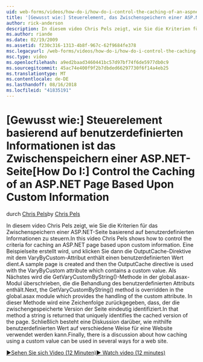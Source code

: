 ```yaml
---
uid: web-forms/videos/how-do-i/how-do-i-control-the-caching-of-an-aspnet-page-based-upon-custom-information
title: '[Gewusst wie:] Steuerelement, das Zwischenspeichern einer ASP.NET-Seite auf benutzerdefinierten Informationen basierend | Microsoft-Dokumentation'
author: rick-anderson
description: In diesem video Chris Pels zeigt, wie Sie die Kriterien für das Zwischenspeichern einer ASP.NET-Seite basierend auf benutzerdefinierten Informationen zu steuern. Eine Beispielseite erstellt wird, und klicken Sie dann die o...
ms.author: riande
ms.date: 02/19/2009
ms.assetid: f230c316-1313-4b8f-967c-62f9684fe378
msc.legacyurl: /web-forms/videos/how-do-i/how-do-i-control-the-caching-of-an-aspnet-page-based-upon-custom-information
msc.type: video
ms.openlocfilehash: a9ed2baad3460441bc57d97bf74f6de5977db0c9
ms.sourcegitcommit: 45ac74e400f9f2b7dbded66297730f6f14a4eb25
ms.translationtype: MT
ms.contentlocale: de-DE
ms.lasthandoff: 08/16/2018
ms.locfileid: "41835191"
---
```

<a name="how-do-i-control-the-caching-of-an-aspnet-page-based-upon-custom-information"></a><span data-ttu-id="7bd15-104">[Gewusst wie:] Steuerelement basierend auf benutzerdefinierten Informationen ist das Zwischenspeichern einer ASP.NET-Seite</span><span class="sxs-lookup"><span data-stu-id="7bd15-104">[How Do I:] Control the Caching of an ASP.NET Page Based Upon Custom Information</span></span>
====================
<span data-ttu-id="7bd15-105">durch [Chris Pels](https://twitter.com/chrispels)</span><span class="sxs-lookup"><span data-stu-id="7bd15-105">by [Chris Pels](https://twitter.com/chrispels)</span></span>

<span data-ttu-id="7bd15-106">In diesem video Chris Pels zeigt, wie Sie die Kriterien für das Zwischenspeichern einer ASP.NET-Seite basierend auf benutzerdefinierten Informationen zu steuern.</span><span class="sxs-lookup"><span data-stu-id="7bd15-106">In this video Chris Pels shows how to control the criteria for caching an ASP.NET page based upon custom information.</span></span> <span data-ttu-id="7bd15-107">Eine Beispielseite erstellt wird, und klicken Sie dann die OutputCache-Direktive mit dem VaryByCustom-Attribut enthält einen benutzerdefinierten Wert dient.</span><span class="sxs-lookup"><span data-stu-id="7bd15-107">A sample page is created and then the OutputCache directive is used with the VaryByCustom attribute which contains a custom value.</span></span> <span data-ttu-id="7bd15-108">Als Nächstes wird die GetVaryCustomByString()-Methode in der global.asax-Modul überschrieben, die die Behandlung des benutzerdefinierten Attributs enthält.</span><span class="sxs-lookup"><span data-stu-id="7bd15-108">Next, the GetVaryCustomByString() method is overridden in the global.asax module which provides the handling of the custom attribute.</span></span> <span data-ttu-id="7bd15-109">In dieser Methode wird eine Zeichenfolge zurückgegeben, dass, der die zwischengespeicherte Version der Seite eindeutig identifiziert.</span><span class="sxs-lookup"><span data-stu-id="7bd15-109">In that method a string is returned that uniquely identifies the cached version of the page.</span></span> <span data-ttu-id="7bd15-110">Schließlich besteht eine Diskussion darüber, wie mithilfe benutzerdefinierten Wert auf verschiedene Weise für eine Website verwendet werden kann.</span><span class="sxs-lookup"><span data-stu-id="7bd15-110">Finally, there is a discussion about how caching using a custom value can be used in several ways for a web site.</span></span>

[<span data-ttu-id="7bd15-111">&#9654;Sehen Sie sich Video (12 Minuten)</span><span class="sxs-lookup"><span data-stu-id="7bd15-111">&#9654; Watch video (12 minutes)</span></span>](https://channel9.msdn.com/Blogs/ASP-NET-Site-Videos/how-do-i-control-the-caching-of-an-aspnet-page-based-upon-custom-information)
